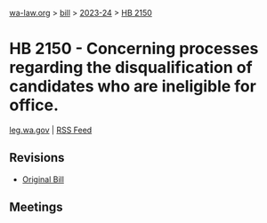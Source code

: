 [wa-law.org](/) > [bill](/bill/) > [2023-24](/bill/2023-24/) > [HB 2150](/bill/2023-24/hb/2150/)

# HB 2150 - Concerning processes regarding the disqualification of candidates who are ineligible for office.
[leg.wa.gov](https://app.leg.wa.gov/billsummary?BillNumber=2150&Year=2023&Initiative=false) | [RSS Feed](./rss.xml)

## Revisions
* [Original Bill](1/)

## Meetings